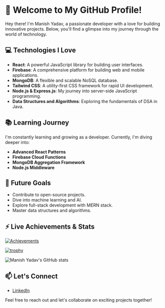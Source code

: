 # 👋 Welcome to My GitHub Profile!

Hey there! I'm Manish Yadav, a passionate developer with a love for building innovative projects. Below, you'll find a glimpse into my journey through the world of technology.


## 💻 Technologies I Love

- **React**: A powerful JavaScript library for building user interfaces.
- **Firebase**: A comprehensive platform for building web and mobile applications.
- **MongoDB**: A flexible and scalable NoSQL database.
- **Tailwind CSS**: A utility-first CSS framework for rapid UI development.
- **Node.js & Express.js**: My journey into server-side JavaScript programming.
- **Data Structures and Algorithms**: Exploring the fundamentals of DSA in Java.

## 📚 Learning Journey

I'm constantly learning and growing as a developer. Currently, I'm diving deeper into:

- **Advanced React Patterns**
- **Firebase Cloud Functions**
- **MongoDB Aggregation Framework**
- **Node.js Middleware**

## 🌱 Future Goals

- Contribute to open-source projects.
- Dive into machine learning and AI.
- Explore full-stack development with MERN stack.
- Master data structures and algorithms.

## ⚡ Live Achievements & Stats

[![Achievements](https://img.shields.io/badge/Achievements-Live-blue.svg?style=flat-square)](https://github.com/Manishyad14)

[![trophy](https://github-profile-trophy.vercel.app/?username=Manishyad14&theme=onedark)](https://github.com/ryo-ma/github-profile-trophy)

![Manish Yadav's GitHub stats](https://github-readme-stats.vercel.app/api?username=Manishyad14&show_icons=true&theme=radical)


## 📫 Let's Connect

- [LinkedIn](https://www.linkedin.com/in/manish-yadav-696888217/)


Feel free to reach out and let's collaborate on exciting projects together!
